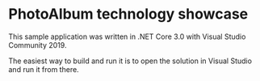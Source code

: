 # PhotoAlbum technology showcase

This sample application was written in .NET Core 3.0 with Visual Studio Community 2019.

The easiest way to build and run it is to open the solution in Visual Studio and run it from there. 


 
